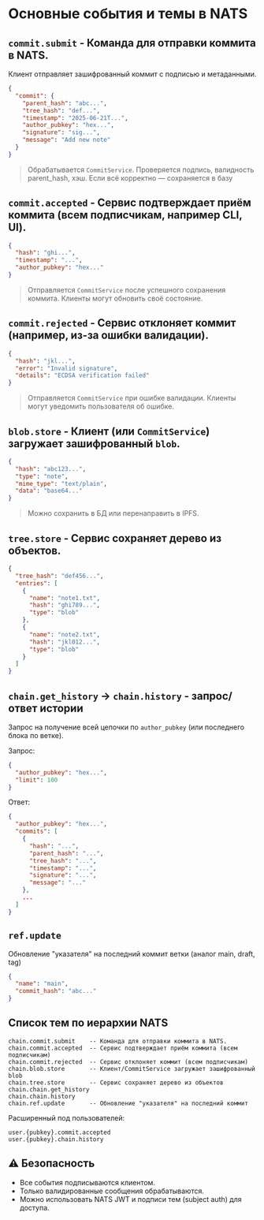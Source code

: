 # Основные события и темы в NATS

## `commit.submit` - Команда для отправки коммита в NATS.

Клиент отправляет зашифрованный коммит с подписью и метаданными.

```json
{
  "commit": {
    "parent_hash": "abc...",
    "tree_hash": "def...",
    "timestamp": "2025-06-21T...",
    "author_pubkey": "hex...",
    "signature": "sig...",
    "message": "Add new note"
  }
}
```

> Обрабатывается `CommitService`. Проверяется подпись, валидность parent_hash, хэш. Если всё корректно — сохраняется в базу

## `commit.accepted` - Сервис подтверждает приём коммита (всем подписчикам, например CLI, UI).

```json
{
  "hash": "ghi...",
  "timestamp": "...",
  "author_pubkey": "hex..."
}
```

> Отправляется `CommitService` после успешного сохранения коммита. Клиенты могут обновить своё состояние.

## `commit.rejected` - Сервис отклоняет коммит (например, из-за ошибки валидации).

```json
{
  "hash": "jkl...",
  "error": "Invalid signature",
  "details": "ECDSA verification failed"
}
```

> Отправляется `CommitService` при ошибке валидации. Клиенты могут уведомить пользователя об ошибке.

## `blob.store` - Клиент (или `CommitService`) загружает зашифрованный `blob`.

```json
{
  "hash": "abc123...",
  "type": "note",
  "mime_type": "text/plain",
  "data": "base64..."
}
```

> Можно сохранить в БД или перенаправить в IPFS.

## `tree.store` - Сервис сохраняет дерево из объектов.

```json
{
  "tree_hash": "def456...",
  "entries": [
    {
      "name": "note1.txt",
      "hash": "ghi789...",
      "type": "blob"
    },
    {
      "name": "note2.txt",
      "hash": "jkl012...",
      "type": "blob"
    }
  ]
}
```

## `chain.get_history` -> `chain.history` - запрос/ответ истории

Запрос на получение всей цепочки по `author_pubkey` (или последнего блока по ветке).

Запрос:
```json
{
  "author_pubkey": "hex...",
  "limit": 100
}
```

Ответ:
```json
{
  "author_pubkey": "hex...",
  "commits": [
    {
      "hash": "...",
      "parent_hash": "...",
      "tree_hash": "...",
      "timestamp": "...",
      "signature": "...",
      "message": "..."
    },
    ...
  ]
}
```

## `ref.update`

Обновление "указателя" на последний коммит ветки (аналог main, draft, tag)

```json
{
  "name": "main",
  "commit_hash": "abc..."
}
```

## Список тем по иерархии NATS


```
chain.commit.submit    -- Команда для отправки коммита в NATS.
chain.commit.accepted  -- Сервис подтверждает приём коммита (всем подписчикам)
chain.commit.rejected  -- Сервис отклоняет коммит (всем подписчикам)
chain.blob.store       -- Клиент/CommitService загружает зашифрованный blob
chain.tree.store       -- Сервис сохраняет дерево из объектов
chain.chain.get_history
chain.chain.history
chain.ref.update       -- Обновление "указателя" на последний коммит
```

Расширенный под пользователей:
```
user.{pubkey}.commit.accepted
user.{pubkey}.chain.history
```

## ⚠️ Безопасность

- Все события подписываются клиентом.
- Только валидированные сообщения обрабатываются.
- Можно использовать NATS JWT и подписи тем (subject auth) для доступа.